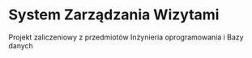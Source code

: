 # System Zarządzania Wizytami
Projekt zaliczeniowy z przedmiotów Inżynieria oprogramowania i Bazy danych

